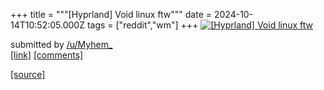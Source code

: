 +++
title = """[Hyprland] Void linux ftw"""
date = 2024-10-14T10:52:05.000Z
tags = ["reddit","wm"]
+++
[![[Hyprland] Void linux ftw](https://preview.redd.it/fobjuwdlcpud1.png?width=640&crop=smart&auto=webp&s=f9d2998c0673555e8defa8f88d3cb9dfda1257b0 "[Hyprland] Void linux ftw")](https://www.reddit.com/r/unixporn/comments/1g3cy5a/hyprland_void_linux_ftw/)

submitted by [/u/Myhem\_](https://www.reddit.com/user/Myhem_)  
[\[link\]](https://i.redd.it/fobjuwdlcpud1.png) [\[comments\]](https://www.reddit.com/r/unixporn/comments/1g3cy5a/hyprland_void_linux_ftw/)

[[source]](https://www.reddit.com/r/unixporn/comments/1g3cy5a/hyprland_void_linux_ftw/)
